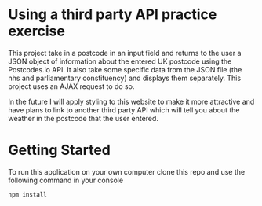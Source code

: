 # Using a third party API practice exercise

This project take in a postcode in an input field and returns to the user a JSON object of information about the entered UK postcode using the Postcodes.io API. It also take some specific data from the JSON file (the nhs and parliamentary constituency) and displays them separately. This project uses an AJAX request to do so. 

In the future I will apply styling to this website to make it more attractive and have plans to link to another third party API which will tell you about the weather in the postcode that the user entered. 

# Getting Started

To run this application on your own computer clone this repo and use the following command in your console

```
npm install
```

